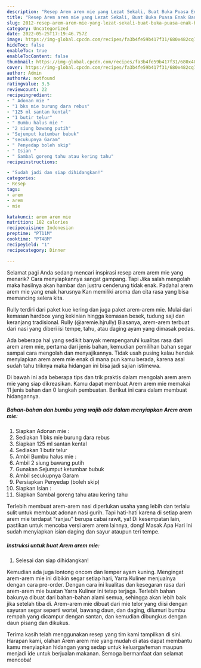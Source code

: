 ```yaml
---
description: "Resep Arem arem mie yang Lezat Sekali, Buat Buka Puasa Enak Banget"
title: "Resep Arem arem mie yang Lezat Sekali, Buat Buka Puasa Enak Banget"
slug: 2012-resep-arem-arem-mie-yang-lezat-sekali-buat-buka-puasa-enak-banget
category: Uncategorized
date: 2022-05-25T17:19:46.757Z
image: https://img-global.cpcdn.com/recipes/fa3b4fe59b417f31/680x482cq70/arem-arem-mie-foto-resep-utama.jpg
hideToc: false
enableToc: true
enableTocContent: false
thumbnail: https://img-global.cpcdn.com/recipes/fa3b4fe59b417f31/680x482cq70/arem-arem-mie-foto-resep-utama.jpg
cover: https://img-global.cpcdn.com/recipes/fa3b4fe59b417f31/680x482cq70/arem-arem-mie-foto-resep-utama.jpg
author: Admin
authorAv: notfound
ratingvalue: 3.5
reviewcount: 22
recipeingredient:
- " Adonan mie "
- "1 bks mie burung dara rebus"
- "125 ml santan kental"
- "1 butir telur"
- " Bumbu halus mie "
- "2 siung bawang putih"
- "Sejumput ketumbar bubuk"
- "secukupnya Garam"
- " Penyedap boleh skip"
- " Isian "
- " Sambal goreng tahu atau kering tahu"
recipeinstructions:

- "Sudah jadi dan siap dihidangkan!"
categories:
- Resep
tags:
- arem
- arem
- mie

katakunci: arem arem mie 
nutrition: 182 calories
recipecuisine: Indonesian
preptime: "PT11M"
cooktime: "PT48M"
recipeyield: "1"
recipecategory: Dinner

---
```



Selamat pagi Anda sedang mencari inspirasi resep arem arem mie yang menarik? Cara menyiapkannya sangat gampang. Tapi Jika salah mengolah maka hasilnya akan hambar dan justru cenderung tidak enak. Padahal arem arem mie yang enak harusnya Kan memiliki aroma dan cita rasa yang bisa memancing selera kita.


Rully terdiri dari paket kue kering dan juga paket arem-arem mie. Mulai dari kemasan hardbox yang kekinian hingga kemasan besek, tudung saji dan keranjang tradisional. Rully (@aremie.hjrully) Biasanya, arem-arem terbuat dari nasi yang diberi isi tempe, tahu, atau daging ayam yang dimasak pedas.

Ada beberapa hal yang sedikit banyak mempengaruhi kualitas rasa dari arem arem mie, pertama dari jenis bahan, kemudian pemilihan bahan segar sampai cara mengolah dan menyajikannya. Tidak usah pusing kalau hendak menyiapkan arem arem mie enak di mana pun kamu berada, karena asal sudah tahu triknya maka hidangan ini bisa jadi sajian istimewa.


Di bawah ini ada beberapa tips dan trik praktis dalam mengolah arem arem mie yang siap dikreasikan. Kamu dapat membuat Arem arem mie memakai 11 jenis bahan dan 0 langkah pembuatan. Berikut ini cara dalam membuat hidangannya.

<!--inarticleads1-->

##### Bahan-bahan dan bumbu yang wajib ada dalam menyiapkan Arem arem mie:

1. Siapkan  Adonan mie :
1. Sediakan 1 bks mie burung dara rebus
1. Siapkan 125 ml santan kental
1. Sediakan 1 butir telur
1. Ambil  Bumbu halus mie :
1. Ambil 2 siung bawang putih
1. Gunakan Sejumput ketumbar bubuk
1. Ambil secukupnya Garam
1. Persiapkan  Penyedap (boleh skip)
1. Siapkan  Isian :
1. Siapkan  Sambal goreng tahu atau kering tahu


Terlebih membuat arem-arem nasi diperlukan usaha yang lebih dan terlalu sulit untuk membuat adonan nasi gurih. Tapi hati-hati karena di setiap arem arem mie terdapat &#34;ranjau&#34; berupa cabai rawit, ya! Di kesempatan lain, pastikan untuk mencoba versi arem arem lainnya, dong! Masak Apa Hari Ini sudah menyiapkan isian daging dan sayur ataupun teri tempe. 

<!--inarticleads2-->

##### Instruksi untuk buat Arem arem mie:


1. Selesai dan siap dihidangkan!

Kemudian ada juga lontong oncom dan lemper ayam kuning. Mengingat arem-arem mie ini dibikin segar setiap hari, Yarra Kuliner menjualnya dengan cara pre-order. Dengan cara ini kualitas dan kesegaran rasa dari arem-arem mie buatan Yarra Kuliner ini tetap terjaga. Terlebih bahan bakunya dibuat dari bahan-bahan alami semua, sehingga akan lebih baik jika setelah tiba di. Arem-arem mie dibuat dari mie telor yang diisi dengan sayuran segar seperti wortel, bawang daun, dan daging, dilumuri bumbu rempah yang dicampur dengan santan, dan kemudian dibungkus dengan daun pisang dan dikukus. 

Terima kasih telah menggunakan resep yang tim kami tampilkan di sini. Harapan kami, olahan Arem arem mie yang mudah di atas dapat membantu kamu menyiapkan hidangan yang sedap untuk keluarga/teman maupun menjadi ide untuk berjualan makanan. Semoga bermanfaat dan selamat mencoba!

